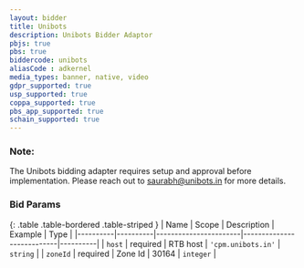 ```yaml
---
layout: bidder
title: Unibots
description: Unibots Bidder Adaptor
pbjs: true
pbs: true
biddercode: unibots
aliasCode : adkernel
media_types: banner, native, video
gdpr_supported: true
usp_supported: true
coppa_supported: true
pbs_app_supported: true
schain_supported: true
---
```


### Note:

The Unibots bidding adapter requires setup and approval before implementation. Please reach out to <saurabh@unibots.in> for more details.

### Bid Params

{: .table .table-bordered .table-striped }
| Name     | Scope    | Description           | Example                   | Type     |
|----------|----------|-----------------------|---------------------------|----------|
| `host`   | required | RTB host | `'cpm.unibots.in'` | `string` |
| `zoneId` | required | Zone Id           | 30164                 | `integer` |
